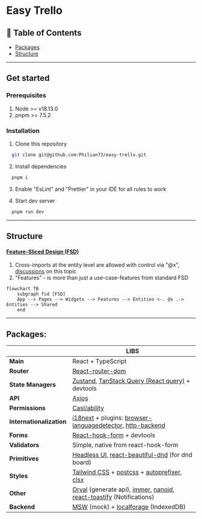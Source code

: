# Easy Trello

## 🚩 Table of Contents
- [Packages](#Packages)
- [Structure](#structure)

---

## Get started

### Prerequisites
1. Node >= v18.13.0 
2. pnpm >= 7.5.2

### Installation

1. Clone this repository
```bash
  git clone git@github.com:Philian73/easy-trello.git
```
2. Install dependencies
```bash
  pnpm i
```
3. Enable "EsLint" and "Prettier" in your IDE for all rules to work


4. Start dev server
```bash
  pnpm run dev
```
---

## Structure

#### [Feature-Sliced Design (FSD)](https://feature-sliced.design/ru/)
1. Cross-imports at the entity level are allowed with control via "@x", [discussions](https://github.com/feature-sliced/documentation/discussions/390) on this topic
2. "Features" - is more than just a use-case-features from standard FSD

```mermaid
flowchart TB
    subgraph fsd [FSD]
    App --> Pages --> Widgets --> Features --> Entities <-. @x .-> Entities --> Shared
    end
```

---
## Packages:

|                          | **LIBS**                                                                                                                                                                                                                                  |
|--------------------------|-------------------------------------------------------------------------------------------------------------------------------------------------------------------------------------------------------------------------------------------|
| **Main**                 | React + TypeScript                                                                                                                                                                                                                        |
| **Router**               | [React-router-dom](https://www.npmjs.com/package/react-router-dom)                                                                                                                                                                        |
| **State Managers**       | [Zustand](https://www.npmjs.com/package/zustand), [TanStack Query (React query)](https://www.npmjs.com/package/@tanstack/react-query) + devtools                                                                                          |
| **API**                  | [Axios](https://www.npmjs.com/package/axios)                                                                                                                                                                                              |
| **Permissions**          | [Casl/ability](https://www.npmjs.com/package/@casl/ability)                                                                                                                                                                               |
| **Internationalization** | [i18next](https://www.npmjs.com/package/i18next) + plugins: [browser-languagedetector](https://www.npmjs.com/package/i18next-browser-languagedetector), [http-backend](https://www.npmjs.com/package/i18next-http-backend)                |
| **Forms**                | [React-hook-form](https://www.npmjs.com/package/react-hook-form) + devtools                                                                                                                                                               |
| **Validators**           | Simple, native from react-hook-form                                                                                                                                                                                                       |
| **Primitives**           | [Headless UI](https://www.npmjs.com/package/@headlessui/react), [react-beautiful-dnd](https://www.npmjs.com/package/react-beautiful-dnd) (for dnd board)                                                                                  |
| **Styles**               | [Tailwind CSS](https://www.npmjs.com/package/tailwindcss) + [postcss](https://www.npmjs.com/package/postcss) + [autoprefixer](https://www.npmjs.com/package/autoprefixer), [clsx](https://www.npmjs.com/package/clsx)                     |
| **Other**                | [Orval](https://www.npmjs.com/package/orval) (generate api), [immer](https://www.npmjs.com/package/immer), [nanoid](https://www.npmjs.com/package/nanoid), [react-toastify](https://www.npmjs.com/package/react-toastify) (Notifications) |
| **Backend**              | [MSW](https://www.npmjs.com/package/msw) (mock) + [localforage](https://www.npmjs.com/package/localforage) (IndexedDB)                                                                                                                    |